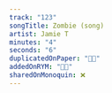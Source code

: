 ```yaml
---
track: "123"
songTitle: Zombie (song)
artist: Jamie T
minutes: "4"
seconds: "6"
duplicatedOnPaper: "👍🏻"
addedOnRYM: "👍🏻"
sharedOnMonoquin: ❌
---
```

